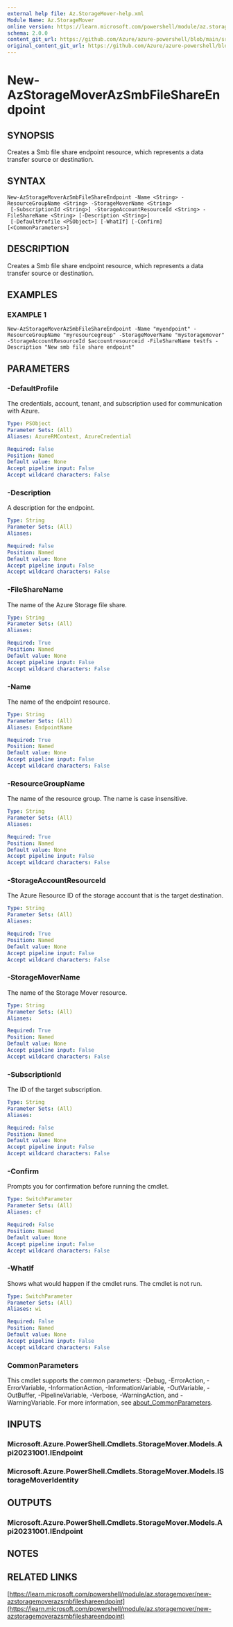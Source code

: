 ```yaml
---
external help file: Az.StorageMover-help.xml
Module Name: Az.StorageMover
online version: https://learn.microsoft.com/powershell/module/az.storagemover/new-azstoragemoverazsmbfileshareendpoint
schema: 2.0.0
content_git_url: https://github.com/Azure/azure-powershell/blob/main/src/StorageMover/StorageMover/help/New-AzStorageMoverAzSmbFileShareEndpoint.md
original_content_git_url: https://github.com/Azure/azure-powershell/blob/main/src/StorageMover/StorageMover/help/New-AzStorageMoverAzSmbFileShareEndpoint.md
---
```


# New-AzStorageMoverAzSmbFileShareEndpoint

## SYNOPSIS
Creates a Smb file share endpoint resource, which represents a data transfer source or destination.

## SYNTAX

```
New-AzStorageMoverAzSmbFileShareEndpoint -Name <String> -ResourceGroupName <String> -StorageMoverName <String>
 [-SubscriptionId <String>] -StorageAccountResourceId <String> -FileShareName <String> [-Description <String>]
 [-DefaultProfile <PSObject>] [-WhatIf] [-Confirm] [<CommonParameters>]
```

## DESCRIPTION
Creates a Smb file share endpoint resource, which represents a data transfer source or destination.

## EXAMPLES

### EXAMPLE 1
```
New-AzStorageMoverAzSmbFileShareEndpoint -Name "myendpoint" -ResourceGroupName "myresourcegroup" -StorageMoverName "mystoragemover" -StorageAccountResourceId $accountresourceid -FileShareName testfs -Description "New smb file share endpoint"
```

## PARAMETERS

### -DefaultProfile
The credentials, account, tenant, and subscription used for communication with Azure.

```yaml
Type: PSObject
Parameter Sets: (All)
Aliases: AzureRMContext, AzureCredential

Required: False
Position: Named
Default value: None
Accept pipeline input: False
Accept wildcard characters: False
```

### -Description
A description for the endpoint.

```yaml
Type: String
Parameter Sets: (All)
Aliases:

Required: False
Position: Named
Default value: None
Accept pipeline input: False
Accept wildcard characters: False
```

### -FileShareName
The name of the Azure Storage file share.

```yaml
Type: String
Parameter Sets: (All)
Aliases:

Required: True
Position: Named
Default value: None
Accept pipeline input: False
Accept wildcard characters: False
```

### -Name
The name of the endpoint resource.

```yaml
Type: String
Parameter Sets: (All)
Aliases: EndpointName

Required: True
Position: Named
Default value: None
Accept pipeline input: False
Accept wildcard characters: False
```

### -ResourceGroupName
The name of the resource group.
The name is case insensitive.

```yaml
Type: String
Parameter Sets: (All)
Aliases:

Required: True
Position: Named
Default value: None
Accept pipeline input: False
Accept wildcard characters: False
```

### -StorageAccountResourceId
The Azure Resource ID of the storage account that is the target destination.

```yaml
Type: String
Parameter Sets: (All)
Aliases:

Required: True
Position: Named
Default value: None
Accept pipeline input: False
Accept wildcard characters: False
```

### -StorageMoverName
The name of the Storage Mover resource.

```yaml
Type: String
Parameter Sets: (All)
Aliases:

Required: True
Position: Named
Default value: None
Accept pipeline input: False
Accept wildcard characters: False
```

### -SubscriptionId
The ID of the target subscription.

```yaml
Type: String
Parameter Sets: (All)
Aliases:

Required: False
Position: Named
Default value: None
Accept pipeline input: False
Accept wildcard characters: False
```

### -Confirm
Prompts you for confirmation before running the cmdlet.

```yaml
Type: SwitchParameter
Parameter Sets: (All)
Aliases: cf

Required: False
Position: Named
Default value: None
Accept pipeline input: False
Accept wildcard characters: False
```

### -WhatIf
Shows what would happen if the cmdlet runs.
The cmdlet is not run.

```yaml
Type: SwitchParameter
Parameter Sets: (All)
Aliases: wi

Required: False
Position: Named
Default value: None
Accept pipeline input: False
Accept wildcard characters: False
```

### CommonParameters
This cmdlet supports the common parameters: -Debug, -ErrorAction, -ErrorVariable, -InformationAction, -InformationVariable, -OutVariable, -OutBuffer, -PipelineVariable, -Verbose, -WarningAction, and -WarningVariable. For more information, see [about_CommonParameters](http://go.microsoft.com/fwlink/?LinkID=113216).

## INPUTS

### Microsoft.Azure.PowerShell.Cmdlets.StorageMover.Models.Api20231001.IEndpoint
### Microsoft.Azure.PowerShell.Cmdlets.StorageMover.Models.IStorageMoverIdentity
## OUTPUTS

### Microsoft.Azure.PowerShell.Cmdlets.StorageMover.Models.Api20231001.IEndpoint
## NOTES

## RELATED LINKS

[https://learn.microsoft.com/powershell/module/az.storagemover/new-azstoragemoverazsmbfileshareendpoint](https://learn.microsoft.com/powershell/module/az.storagemover/new-azstoragemoverazsmbfileshareendpoint)

